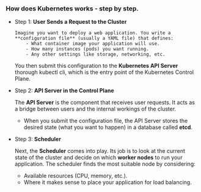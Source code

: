 ### How does Kubernetes works - step by step.

- Step 1: **User Sends a Request to the Cluster**

      Imagine you want to deploy a web application. You write a **configuration file** (usually a YAML file) that defines:
          - What container image your application will use.
          - How many instances (pods) you want running.
          - Any other settings like storage, networking, etc.

    You then submit this configuration to the **Kubernetes API Server** thorough kubectl cli, which is the entry point of the Kubernetes Control Plane.


- Step 2: **API Server in the Control Plane**

  The **API Server** is the component that receives user requests. It acts as a bridge between users and the internal workings of the cluster.
    - When you submit the configuration file, the API Server stores the desired state (what you want to happen) in a database called **etcd**.


- Step 3: **Scheduler**

  Next, the **Scheduler** comes into play. Its job is to look at the current state of the cluster and decide on which **worker nodes** to run your application. The scheduler finds the most suitable node by considering:

    - Available resources (CPU, memory, etc.).
    - Where it makes sense to place your application for load balancing.
